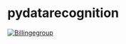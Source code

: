 # pydatarecognition

[![Billingegroup](https://circleci.com/github/billingegroup/pydatarecognition.svg?style=svg)](https://circleci.com/gh/billingegroup/pydatarecognition)
